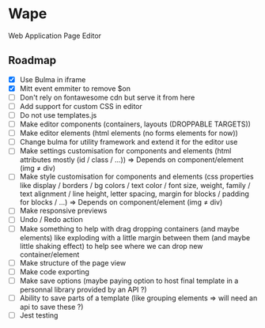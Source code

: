 # Wape
Web Application Page Editor

## Roadmap
- [X] Use Bulma in iframe
- [X] Mitt event emmiter to remove $on
- [ ] Don't rely on fontawesome cdn but serve it from here
- [ ] Add support for custom CSS in editor
- [ ] Do not use templates.js
- [ ] Make editor components (containers, layouts (DROPPABLE TARGETS))
- [ ] Make editor elements (html elements (no forms elements for now))
- [ ] Change bulma for utility framework and extend it for the editor use
- [ ] Make settings customisation for components and elements (html attributes mostly (id / class / ...)) => Depends on component/element (img ≠ div)
- [ ] Make style customisation for components and elements (css properties like display / borders / bg colors / text color / font size, weight, family / text alignment / line height, letter spacing, margin for blocks / padding for blocks / ...) => Depends on component/element (img ≠ div)
- [ ] Make responsive previews
- [ ] Undo / Redo action
- [ ] Make something to help with drag dropping containers (and maybe elements) like exploding with a little margin between them (and maybe little shaking effect) to help see where we can drop new container/element
- [ ] Make structure of the page view
- [ ] Make code exporting
- [ ] Make save options (maybe paying option to host final template in a personnal library provided by an API ?)
- [ ] Ability to save parts of a template (like grouping elements => will need an api to save these ?)
- [ ] Jest testing
